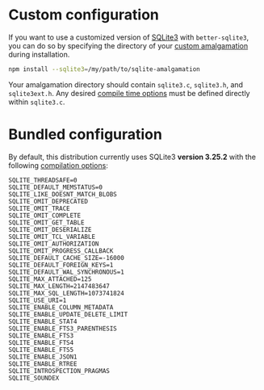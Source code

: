 # Custom configuration

If you want to use a customized version of [SQLite3](https://www.sqlite.org) with `better-sqlite3`, you can do so by specifying the directory of your [custom amalgamation](https://www.sqlite.org/amalgamation.html) during installation.

```bash
npm install --sqlite3=/my/path/to/sqlite-amalgamation
```

Your amalgamation directory should contain `sqlite3.c`, `sqlite3.h`, and `sqlite3ext.h`. Any desired [compile time options](https://www.sqlite.org/compile.html) must be defined directly within `sqlite3.c`.

# Bundled configuration

By default, this distribution currently uses SQLite3 **version 3.25.2** with the following [compilation options](https://www.sqlite.org/compile.html):

```
SQLITE_THREADSAFE=0
SQLITE_DEFAULT_MEMSTATUS=0
SQLITE_LIKE_DOESNT_MATCH_BLOBS
SQLITE_OMIT_DEPRECATED
SQLITE_OMIT_TRACE
SQLITE_OMIT_COMPLETE
SQLITE_OMIT_GET_TABLE
SQLITE_OMIT_DESERIALIZE
SQLITE_OMIT_TCL_VARIABLE
SQLITE_OMIT_AUTHORIZATION
SQLITE_OMIT_PROGRESS_CALLBACK
SQLITE_DEFAULT_CACHE_SIZE=-16000
SQLITE_DEFAULT_FOREIGN_KEYS=1
SQLITE_DEFAULT_WAL_SYNCHRONOUS=1
SQLITE_MAX_ATTACHED=125
SQLITE_MAX_LENGTH=2147483647
SQLITE_MAX_SQL_LENGTH=1073741824
SQLITE_USE_URI=1
SQLITE_ENABLE_COLUMN_METADATA
SQLITE_ENABLE_UPDATE_DELETE_LIMIT
SQLITE_ENABLE_STAT4
SQLITE_ENABLE_FTS3_PARENTHESIS
SQLITE_ENABLE_FTS3
SQLITE_ENABLE_FTS4
SQLITE_ENABLE_FTS5
SQLITE_ENABLE_JSON1
SQLITE_ENABLE_RTREE
SQLITE_INTROSPECTION_PRAGMAS
SQLITE_SOUNDEX
```
